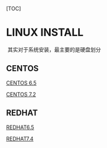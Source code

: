 [TOC]

# LINUX INSTALL

​	其实对于系统安装，最主要的是硬盘划分

## CENTOS

[CENTOS 6.5](../20170601/centos_6.5_install.md)

[CENTOS 7.2](../20170601/CENTOS_7.2_INSTALL.md)

## REDHAT

[REDHAT6.5](../20170601/REDHAT_6.5_INSTALL.md)

[REDHAT7.4](../20181015/redhat_7.4_install.md)

